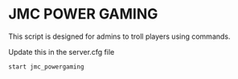 # JMC POWER GAMING
This script is designed for admins to troll players using commands.

Update this in the server.cfg file
```bash
start jmc_powergaming
```
